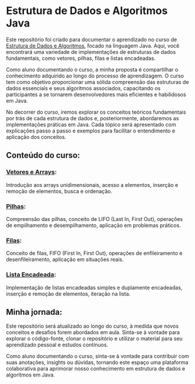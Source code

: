 # Estrutura de Dados e Algoritmos Java

Este repositório foi criado para documentar o aprendizado no curso de [Estrutura de Dados e Algoritmos](https://loiane.training/curso/estrutura-de-dados), focado na linguagem Java. Aqui, você encontrará uma variedade de implementações de estruturas de dados fundamentais, como vetores, pilhas, filas e listas encadeadas.

Como aluno documentando o curso, a minha proposta é compartilhar o conhecimento adquirido ao longo do processo de aprendizagem. O curso tem como objetivo proporcionar uma sólida compreensão das estruturas de dados essenciais e seus algoritmos associados, capacitando os participantes a se tornarem desenvolvedores mais eficientes e habilidosos em Java.

No decorrer do curso, iremos explorar os conceitos teóricos fundamentais por trás de cada estrutura de dados e, posteriormente, abordaremos as implementações práticas em Java. Cada tópico será apresentado com explicações passo a passo e exemplos para facilitar o entendimento e aplicação dos conceitos.

## Conteúdo do curso:

### [Vetores e Arrays](https://github.com/emanoelcampos/java-data-structures-algorithms/tree/master/src/vetores/arrays): 
Introdução aos arrays unidimensionais, acesso a elementos, inserção e remoção de elementos, busca e ordenação.
### [Pilhas](https://github.com/emanoelcampos/java-data-structures-algorithms/tree/master/src/pilhas):
Compreensão das pilhas, conceito de LIFO (Last In, First Out), operações de empilhamento e desempilhamento, aplicação em problemas práticos.
### [Filas]():
Conceito de filas, FIFO (First In, First Out), operações de enfileiramento e desenfileiramento, aplicação em situações reais.
### [Lista Encadeada]():
Implementação de listas encadeadas simples e duplamente encadeadas, inserção e remoção de elementos, iteração na lista.

## Minha jornada:
Este repositório será atualizado ao longo do curso, à medida que novos conceitos e desafios forem abordados em aula. Sinta-se à vontade para explorar o código-fonte, clonar o repositório e utilizar o material para seu aprendizado pessoal e estudos contínuos.

Como aluno documentando o curso, sinta-se à vontade para contribuir com suas anotações, insights ou dúvidas, tornando este espaço uma plataforma colaborativa para aprimorar nosso conhecimento em estrutura de dados e algoritmos em Java.






